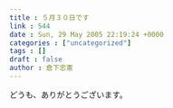 ```yaml
---
title : ５月３０日です
link : 544
date : Sun, 29 May 2005 22:19:24 +0000
categories : ["uncategorized"]
tags : []
draft : false
author : 倉下忠憲
---
```


どうも、ありがとうございます。<br><br>
